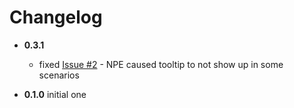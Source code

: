 # Changelog

* __0.3.1__
  * fixed [Issue #2](https://github.com/gullerya/tooltip/issues/2) - NPE caused tooltip to not show up in some scenarios

* __0.1.0__ initial one